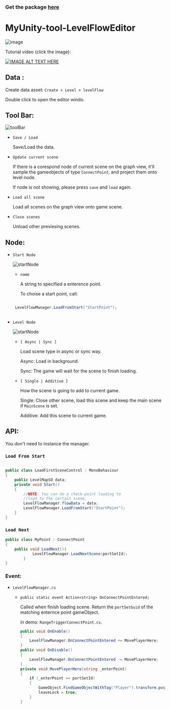 ### Get the package [here](https://github.com/Lontoone/MyUnity-tool-LevelFlowEditor/blob/main/README.md)

# MyUnity-tool-LevelFlowEditor

![image](https://i.imgur.com/vYl1hAi.png)

Tutorial video (click the image):

[![IMAGE ALT TEXT HERE](https://img.youtube.com/vi/YZwyQ-2FZbA/0.jpg)](https://www.youtube.com/watch?v=YZwyQ-2FZbA)

## Data :

Create data asset: `Create > Level > levelFlow`

Double click to open the editor windo.


## Tool Bar:

![toolBar](https://i.imgur.com/LqMjrbR.png)

- `Save / Load`

  Save/Load the data.
  
 - `Update current scene`
 
   If there is a corespond node of current scene on the graph view, it'll sample the gameobjects of type `ConnectPoint`, and project them onto level node.
  
   If node is not showing, please press `save` and `load` again.
  
- `Load all scene`

  Load all scenes on the graph view onto game scene.
  
- `Close scenes`

  Unload other previesing scenes.


  
  


## Node:

- `Start Node`

  ![startNode](https://i.imgur.com/hLUAiQT.png)

  - `name`
  
    A string to specified a enterence point.
  
    To choise a start point, call:  
  
  ```C#
  
   LevelFlowManager.LoadFromStart("StartPoint");
   
  ```

- `Level Node`

  ![startNode](https://i.imgur.com/LkGfQMy.png)

  - `[ Async | Sync ]`

    Load scene type in async or sync way.
    
    Async: Load in background.
    
    Sync: The game will wait for the scene to finish loading.
    
    
  - `[ Single | Additive ]`

    How the scene is going to add to current game.
    
    Single: Close other scene, load this scene and keep the main scene if `MainScene` is set.
    
    Additive: Add this scene to current game.



## API:

You don't need to instance the manager.

### `Load From Start`
```C#

public class LoadFirstSceneControl : MonoBehaviour
{
    public LevelMapSO data;
    private void Start()
    {
        //NOTE: You can do a check-point loading to 
        //load to the certain scene.
        LevelFlowManager.flowData = data;
        LevelFlowManager.LoadFromStart("StartPoint");
    }
}


```

### `Load Next`

```C#
public class MyPoint : ConnectPoint
{
	public void LoadNext(){
    		LevelFlowManager.LoadNextScene(portSetId);
    	}
}
```

### Event:
- `LevelFlowManager.cs`

  - `public static event Action<string> OnConnectPointEntered;`
 
     Called when finish loading scene. Return the `portSetGuid` of the matching enternce point gameObject.
	
     in demo: `RangeTriggerConnectPoint.cs`. 
    
	
	```C#
	public void OnEnable()
    {
        LevelFlowManager.OnConnectPointEntered += MovePlayerHere;
    }
	public void OnDisable()
    {
        LevelFlowManager.OnConnectPointEntered -= MovePlayerHere;
    }
	private void MovePlayerHere(string _enterPoint)
    {
        if (_enterPoint == portSetId)
        {
            GameObject.FindGameObjectWithTag("Player").transform.position = transform.position;
            leaveLock = true;
        }
    }
	
	```
